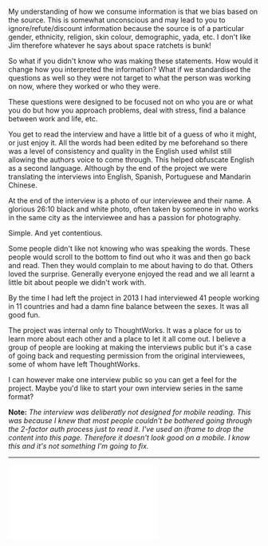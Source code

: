 My understanding of how we consume information is that we bias based on the source. This is somewhat unconscious and may lead to you to ignore/refute/discount information because the source is of a particular gender, ethnicity, religion, skin colour, demographic, yada, etc. I don't like Jim therefore whatever he says about space ratchets is bunk!

So what if you didn't know who was making these statements. How would it change how you interpreted the information? What if we standardised the questions as well so they were not target to what the person was working on now, where they worked or who they were.

These questions were designed to be focused not on who you are or what you do but how you approach problems, deal with stress, find a balance between work and life, etc.

You get to read the interview and have a little bit of a guess of who it might, or just enjoy it. All the words had been edited by me beforehand so there was a level of consistency and quality in the English used whilst still allowing the authors voice to come through. This helped obfuscate English as a second language. Although by the end of the project we were translating the interviews into English, Spanish, Portuguese and Mandarin Chinese.

At the end of the interview is a photo of our interviewee and their name. A glorious 26:10 black and white photo, often taken by someone in who works in the same city as the interviewee and has a passion for photography.

Simple. And yet contentious.

Some people didn't like not knowing who was speaking the words. These people would scroll to the bottom to find out who it was and then go back and read. Then they would complain to me about having to do that. Others loved the surprise. Generally everyone enjoyed the read and we all learnt a little bit about people we didn't work with.

By the time I had left the project in 2013 I had interviewed 41 people working in 11 countries and had a damn fine balance between the sexes. It was all good fun.

The project was internal only to ThoughtWorks. It was a place for us to learn more about each other and a place to let it all come out. I believe a group of people are looking at making the interviews public but it's a case of going back and requesting permission from the original interviewees, some of whom have left ThoughtWorks.

I can however make one interview public so you can get a feel for the project. Maybe you'd like to start your own interview series in the same format?

**Note:** *The interview was deliberatly not designed for mobile reading. This was because I knew that most people couldn't be bothered going through the 2-factor auth process just to read it. I've used an iframe to drop the content into this page. Therefore it doesn't look good on a mobile. I know this and it's not something I'm going to fix.*

***

<iframe src="/static/the-interview.html" frameborder="0" scrolling="no" onload='javascript:resizeIframe(this);'></iframe>